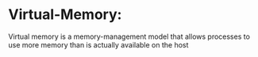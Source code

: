 # Virtual-Memory:
Virtual memory is a memory-management model that allows processes to use more memory than is actually available on the host


